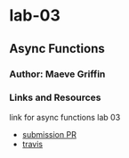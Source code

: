 # lab-03

## Async Functions

### Author: Maeve Griffin

### Links and Resources
link for async functions lab 03
* [submission PR](https://github.com/adoxic-401-advanced-javascript/lab-01/pull/3)
* [travis](https://github.com/adoxic-401-advanced-javascript/lab-01/pull/3)